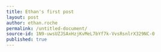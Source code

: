 ```yaml
---
title: Ethan's first post
layout: post
author: ethan.roche
permalink: /untitled-document/
source-id: 1N9-uwsUZJSAxHzjKvMeL7bYf7k-VvsRsnlrX329NC-0
published: true
---
```

